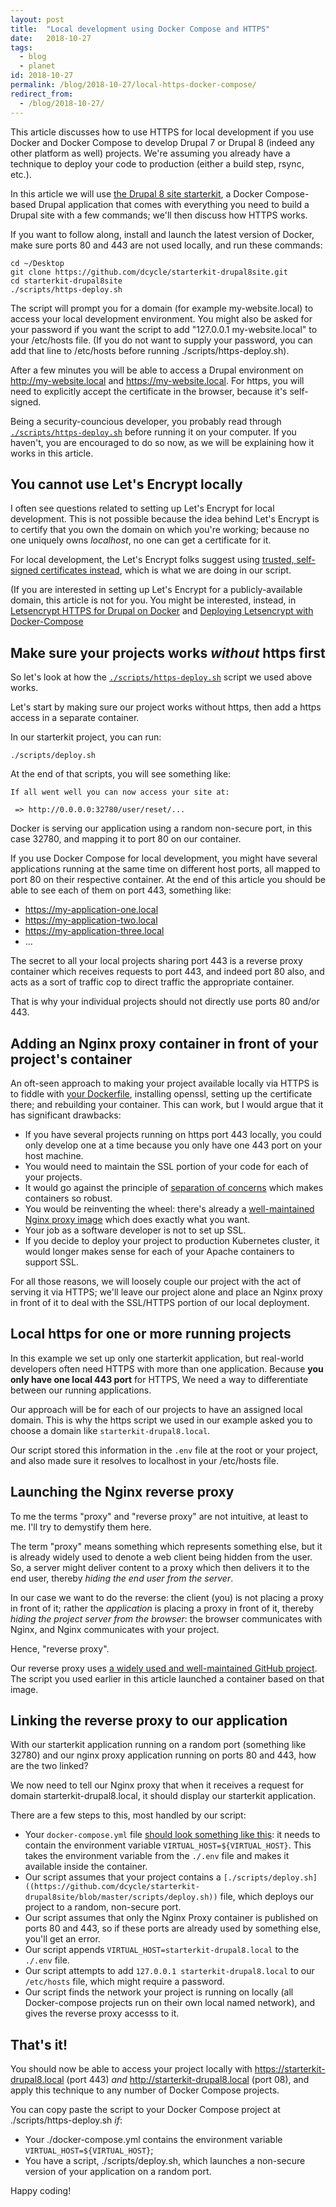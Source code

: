 ```yaml
---
layout: post
title:  "Local development using Docker Compose and HTTPS"
date:   2018-10-27
tags:
  - blog
  - planet
id: 2018-10-27
permalink: /blog/2018-10-27/local-https-docker-compose/
redirect_from:
  - /blog/2018-10-27/
---
```


This article discusses how to use HTTPS for local development if you use Docker and Docker Compose to develop Drupal 7 or Drupal 8 (indeed any other platform as well) projects. We're assuming you already have a technique to deploy your code to production (either a build step, rsync, etc.).

In this article we will use [the Drupal 8 site starterkit](https://github.com/dcycle/starterkit-drupal8site), a Docker Compose-based Drupal application that comes with everything you need to build a Drupal site with a few commands; we'll then discuss how HTTPS works.

If you want to follow along, install and launch the latest version of Docker, make sure ports 80 and 443 are not used locally, and run these commands:

    cd ~/Desktop
    git clone https://github.com/dcycle/starterkit-drupal8site.git
    cd starterkit-drupal8site
    ./scripts/https-deploy.sh

The script will prompt you for a domain (for example my-website.local) to access your local development environment. You might also be asked for your password if you want the script to add "127.0.0.1 my-website.local" to your /etc/hosts file. (If you do not want to supply your password, you can add that line to /etc/hosts before running ./scripts/https-deploy.sh).

After a few minutes you will be able to access a Drupal environment on http://my-website.local and https://my-website.local. For https, you will need to explicitly accept the certificate in the browser, because it's self-signed.

Being a security-councious developer, you probably read through  [`./scripts/https-deploy.sh`](https://github.com/dcycle/starterkit-drupal8site/blob/master/scripts/https-deploy.sh) before running it on your computer. If you haven't, you are encouraged to do so now, as we will be explaining how it works in this article.

You cannot use Let's Encrypt locally
-----

I often see questions related to setting up Let's Encrypt for local development. This is not possible because the idea behind Let's Encrypt is to certify that you own the domain on which you're working; because no one uniquely owns _localhost_, no one can get a certificate for it.

For local development, the Let's Encrypt folks suggest using [trusted, self-signed certificates instead](https://letsencrypt.org/docs/certificates-for-localhost/), which is what we are doing in our script.

(If you are interested in setting up Let's Encrypt for a publicly-available domain, this article is not for you. You might be interested, instead, in [Letsencrypt HTTPS for Drupal on Docker](https://blog.dcycle.com/blog/170a6078/letsencrypt-drupal-docker/) and [Deploying Letsencrypt with Docker-Compose](http://blog.dcycle.com/blog/7f3ea9e1/letsencrypt-docker-compose/.)

Make sure your projects works _without_ https first
-----

So let's look at how the [`./scripts/https-deploy.sh`](https://github.com/dcycle/starterkit-drupal8site/blob/master/scripts/https-deploy.sh) script we used above works.

Let's start by making sure our project works without https, then add a https access in a separate container.

In our starterkit project, you can run:

    ./scripts/deploy.sh

At the end of that scripts, you will see something like:

    If all went well you can now access your site at:

     => http://0.0.0.0:32780/user/reset/...

Docker is serving our application using a random non-secure port, in this case 32780, and mapping it to port 80 on our container.

If you use Docker Compose for local development, you might have several applications running at the same time on different host ports, all mapped to port 80 on their respective container. At the end of this article you should be able to see each of them on port 443, something like:

* https://my-application-one.local
* https://my-application-two.local
* https://my-application-three.local
* ...

The secret to all your local projects sharing port 443 is a reverse proxy container which receives requests to port 443, and indeed port 80 also, and acts as a sort of traffic cop to direct traffic the appropriate container.

That is why your individual projects should not directly use ports 80 and/or 443.

Adding an Nginx proxy container in front of your project's container
-----

An oft-seen approach to making your project available locally via HTTPS is to fiddle with [your Dockerfile](https://github.com/dcycle/starterkit-drupal8site/blob/master/Dockerfile), installing openssl, setting up the certificate there; and rebuilding your container. This can work, but I would argue that it has significant drawbacks:

* If you have several projects running on https port 443 locally, you could only develop one at a time because you only have one 443 port on your host machine.
* You would need to maintain the SSL portion of your code for each of your projects.
* It would go against the principle of [separation of concerns](https://devops.stackexchange.com/questions/447/why-it-is-recommended-to-run-only-one-process-in-a-container) which makes containers so robust.
* You would be reinventing the wheel: there's already a [well-maintained Nginx proxy image](https://github.com/jwilder/nginx-proxy) which does exactly what you want.
* Your job as a software developer is not to set up SSL.
* If you decide to deploy your project to production Kubernetes cluster, it would longer makes sense for each of your Apache containers to support SSL.

For all those reasons, we will loosely couple our project with the act of serving it via HTTPS; we'll leave our project alone and place an Nginx proxy in front of it to deal with the SSL/HTTPS portion of our local deployment.

Local https for one or more running projects
-----

In this example we set up only one starterkit application, but real-world developers often need HTTPS with more than one application. Because **you only have one local 443 port** for HTTPS, We need a way to differentiate between our running applications.

Our approach will be for each of our projects to have an assigned local domain. This is why the https script we used in our example asked you to choose a domain like `starterkit-drupal8.local`.

Our script stored this information in the `.env` file at the root or your project, and also made sure it resolves to localhost in your /etc/hosts file.

Launching the Nginx reverse proxy
-----

To me the terms "proxy" and "reverse proxy" are not intuitive, at least to me. I'll try to demystify them here.

The term "proxy" means something which represents something else, but it is already widely used to denote a web client being hidden from the user. So, a server might deliver content to a proxy which then delivers it to the end user, thereby _hiding the end user from the server_.

In our case we want to do the reverse: the client (you) is not placing a proxy in front of it; rather the _application_ is placing a proxy in front of it, thereby _hiding the project server from the browser_: the browser communicates with Nginx, and Nginx communicates with your project.

Hence, "reverse proxy".

Our reverse proxy uses [a widely used and well-maintained GitHub project](https://github.com/jwilder/nginx-proxy). The script you used earlier in this article launched a container based on that image.

Linking the reverse proxy to our application
-----

With our starterkit application running on a random port (something like 32780) and our nginx proxy application running on ports 80 and 443, how are the two linked?

We now need to tell our Nginx proxy that when it receives a request for domain starterkit-drupal8.local, it should display our starterkit application.

There are a few steps to this, most handled by our script:

* Your `docker-compose.yml` file [should look something like this](https://github.com/dcycle/starterkit-drupal8site/blob/master/docker-compose.yml): it needs to contain the environment variable `VIRTUAL_HOST=${VIRTUAL_HOST}`. This takes the environment variable from the `./.env` file and makes it available inside the container.
* Our script assumes that your project contains a `[./scripts/deploy.sh]((https://github.com/dcycle/starterkit-drupal8site/blob/master/scripts/deploy.sh))` file, which deploys our project to a random, non-secure port.
* Our script assumes that only the Nginx Proxy container is published on ports 80 and 443, so if these ports are already used by something else, you'll get an error.
* Our script appends `VIRTUAL_HOST=starterkit-drupal8.local` to the `./.env` file.
* Our script attempts to add `127.0.0.1 starterkit-drupal8.local` to our `/etc/hosts` file, which might require a password.
* Our script finds the network your project is running on locally (all Docker-compose projects run on their own local named network), and gives the reverse proxy accesss to it.

That's it!
-----

You should now be able to access your project locally with https://starterkit-drupal8.local (port 443) _and_ http://starterkit-drupal8.local (port 08), and apply this technique to any number of Docker Compose projects.

You can copy paste the script to your Docker Compose project at ./scripts/https-deploy.sh _if_:

* Your ./docker-compose.yml contains the environment variable `VIRTUAL_HOST=${VIRTUAL_HOST}`;
* You have a script, ./scripts/deploy.sh, which launches a non-secure version of your application on a random port.

Happy coding!
